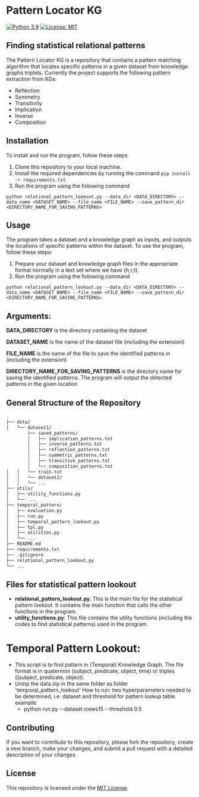# Pattern Locator KG
[![Python 3.9](https://img.shields.io/badge/python-3.9-blue.svg)](https://www.python.org/downloads/release/python-390/)
[![License: MIT](https://img.shields.io/badge/License-MIT-yellow.svg)](https://opensource.org/licenses/MIT)

## Finding statistical relational patterns

The Pattern Locator KG is a repository that contains a pattern matching algorithm that locates specific patterns in a given dataset from knowledge graphs triplets.
Currently the project supports the following pattern extraction from KGs:
  - Reflection
  - Symmetry
  - Transitivity
  - Implication
  - Inverse
  - Composition

## Installation

To install and run the program, follow these steps:

1. Clone this repository to your local machine.
2. Install the required dependencies by running the command `pip install -r requirements.txt`.
3. Run the program using the following command 
  ```Command
  python relational_pattern_lookout.py --data_dir <DATA_DIRECTORY> --data_name <DATASET_NAME> --file_name <FILE_NAME> --save_pattern_dir <DIRECTORY_NAME_FOR_SAVING_PATTERNS> 
   ```

## Usage

The program takes a dataset and a knowledge graph as inputs, and outputs the locations of specific patterns within the dataset. To use the program, follow these steps:

1. Prepare your dataset and knowledge graph files in the appropriate format normally in a text set where we have {h,r,t}.
2. Run the program using the following command 
  ```Command
  python relational_pattern_lookout.py --data_dir <DATA_DIRECTORY> --data_name <DATASET_NAME> --file_name <FILE_NAME> --save_pattern_dir <DIRECTORY_NAME_FOR_SAVING_PATTERNS> 
   ```
## Arguments:
  
**DATA_DIRECTORY** is the directory containing the dataset

**DATASET_NAME** is the name of the dataset file (including the extension)

**FILE_NAME** is the name of the file to save the identified patterns in (including the extension)

**DIRECTORY_NAME_FOR_SAVING_PATTERNS** is the directory name for saving the identified patterns.
The program will output the detected patterns in the given location

## General Structure of the Repository
```bash
.
├── data/
│   └── dataset1/
        ├── saved_patterns/
        │   ├── implication_patterns.txt
        │   ├── inverse_patterns.txt
        │   ├── reflection_patterns.txt
        │   ├── symmetric_patterns.txt
        │   ├── transitive_patterns.txt
        │   └── composition_patterns.txt
│   │   └── train.txt 
│   │   └── dataset2/
│   │   └── ...
├── utils/
│   ├── utility_functions.py
│   └── ...
├── temporal_pattern/
│   ├── evaluation.py
│   ├── run.py
│   ├── temporal_pattern_lookout.py
│   ├── tpl.py
│   ├── utilities.py
│   └── ...
├── README.md
├── requirements.txt
├── .gitignore
├── relational_pattern_lookout.py
└── ...
```

## Files for statistical pattern lookout
- **relational_pattern_lookout.py**: This is the main file for the statistical pattern lookout. It contains the main function that calls the other functions in the program.
- **utility_functions.py**: This file contains the utility functions (including the codes to find statistical patterns) used in the program.

# Temporal Pattern Lookout:
- This script is to find pattern in (Temporal) Knowledge Graph. The file format is in quaternion (subject, predicate, object, time) or triples ((subject, predicate, object).
- Unzip the data.zip in the same folder as folder 'temporal_pattern_lookout'
How to run:
  two hyperparameters needed to be determined, i.e. dataset and threshold for pattern lookup table. 
  example: 
  - python run.py --dataset icews15 --threshold 0.5

## Contributing

If you want to contribute to this repository, please fork the repository, create a new branch, make your changes, and submit a pull request with a detailed description of your changes.


## License

This repository is licensed under the [MIT License](LICENSE).
